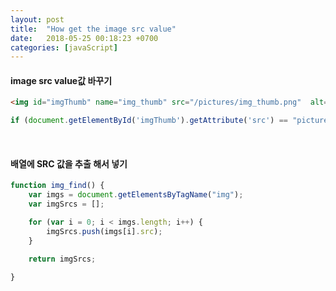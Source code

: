 ```yaml
---
layout: post
title:  "How get the image src value"
date:   2018-05-25 00:18:23 +0700
categories: [javaScript]
---
```


#### image src value값 바꾸기
```html
<img id="imgThumb" name="img_thumb" src="/pictures/img_thumb.png"  alt="imgThumb" />
```
```javascript
if (document.getElementById('imgThumb').getAttribute('src') == "pictures/imgThumb.png")
```

<br>

#### 배열에 SRC 값을 추출 해서 넣기 <br>

```javascript
function img_find() {
    var imgs = document.getElementsByTagName("img");
    var imgSrcs = [];

    for (var i = 0; i < imgs.length; i++) {
        imgSrcs.push(imgs[i].src);
    }

    return imgSrcs;

}
```